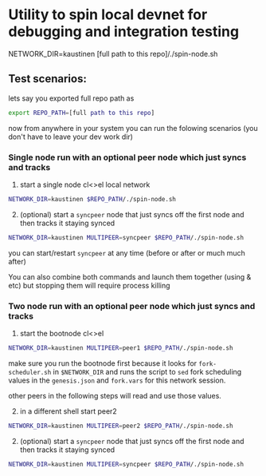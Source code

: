 # Utility to spin local devnet for debugging and integration testing
  
NETWORK_DIR=kaustinen [full path to this repo]/./spin-node.sh


## Test scenarios:
lets say you exported full repo path as 
```bash
export REPO_PATH=[full path to this repo]
```
now from anywhere in your system you can run the folowing scenarios
(you don't have to leave your dev work dir)

### Single node run with an optional peer node which just syncs and tracks


1. start a single node cl<>el local network
```bash
NETWORK_DIR=kaustinen $REPO_PATH/./spin-node.sh
```
2. (optional) start a `syncpeer` node that just syncs off the first node and then tracks it staying synced
```bash
NETWORK_DIR=kaustinen MULTIPEER=syncpeer $REPO_PATH/./spin-node.sh
```

you can start/restart `syncpeer` at any time (before or after or much much after)

You can also combine both commands and launch them together (using & etc) but stopping them will require process killing

### Two node run with an optional peer node which just syncs and tracks


1. start the bootnode cl<>el
```bash
NETWORK_DIR=kaustinen MULTIPEER=peer1 $REPO_PATH/./spin-node.sh
```
make sure you run the bootnode first because it looks for `fork-scheduler.sh` in `$NETWORK_DIR` and runs the script to `sed` fork scheduling values in the `genesis.json` and `fork.vars` for this network session.

other peers in the following steps will read and use those values.

2. in a different shell start peer2
```bash
NETWORK_DIR=kaustinen MULTIPEER=peer2 $REPO_PATH/./spin-node.sh
```
2. (optional) start a `syncpeer` node that just syncs off the first node and then tracks it staying synced
```bash
NETWORK_DIR=kaustinen MULTIPEER=syncpeer $REPO_PATH/./spin-node.sh
```